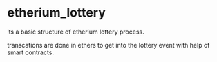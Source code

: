 # etherium_lottery

its a basic structure of etherium lottery process.

transcations are done in ethers to get into the lottery event with help of smart contracts.
